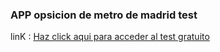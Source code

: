 
<h3>APP opsicion de metro de madrid test  </h3>


linK : <a href="https://alexisvennegas.github.io/App-oposicion-de-madrid-/" alt="link">Haz click aqui para acceder al test gratuito
